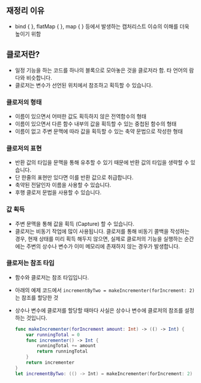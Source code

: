 ## 재정리 이유

- bind { }, flatMap { }, map { } 등에서 발생하는 캡처리스트 이슈의 이해를 더욱 높이기 위함

## 클로저란?

- 일정 기능을 하는 코드를 하나의 블록으로 모아놓은 것을 클로저라 함. 타 언어의 람다와 비슷합니다.
- 클로저는 변수가 선언된 위치에서 참조하고 획득할 수 있습니다.

### 클로저의 형태

- 이름이 있으면서 어떠한 값도 획득하지 않은 전역함수의 형태
- 이름이 있으면서 다른 함수 내부의 값을 획득할 수 있는 중첩된 함수의 형태
- 이름이 없고 주변 문맥에 따라 값을 획득할 수 있는 축약 문법으로 작성한 형태

### 클로저의 표현

- 반환 값의 타입을 문맥을 통해 유추할 수 있기 때문에 반환 값의 타입을 생략할 수 있습니다.
- 단 한줄의 표현만 있다면 이를 반환 값으로 취급합니다.
- 축약된 전달인자 이름을 사용할 수 있습니다.
- 후행 클로저 문법을 사용할 수 있습니다.

### 값 획득

- 주변 문맥을 통해 값을 획득 (Capture) 할 수 있습니다.
- 클로저는 비동기 작업에 많이 사용됩니다. 클로저를 통해 비동기 콜백을 작성하는 경우, 현재 상태를 미리 획득 해두지 않으면, 실제로 클로저의 기능을 실행하는 순간에는 주변의 상수나 변수가 이미 메모리에 존재하지 않는 경우가 발생합니다.

### 클로저는 참조 타입

- 함수와 클로저는 참조 타입입니다.
- 아래의 예제 코드에서 `incrementByTwo = makeIncrementer(forIncrement: 2)`는 참조를 할당한 것
- 상수나 변수에 클로저를 할당할 때마다 사실은 상수나 변수에 클로저의 참조를 설정하는 것입니다.
    
    ```swift
    func makeIncrementer(forIncrement amount: Int) -> (() -> Int) {
        var runningTotal = 0
        func incrementer() -> Int {
            runningTotal += amount
            return runningTotal
        }
        return incrementer
    }
    let incrementByTwo: (() -> Int) = makeIncrementer(forIncrement: 2)
    ```